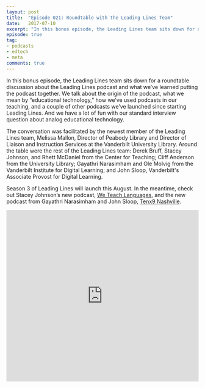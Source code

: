 ```yaml
---
layout: post
title:  "Episode 021: Roundtable with the Leading Lines Team"
date:   2017-07-10
excerpt: "In this bonus episode, the Leading Lines team sits down for a roundtable discussion about the podcast and what we've learned putting it together."
episode: true
tag:
- podcasts
- edtech
- meta
comments: true
---
```


In this bonus episode, the Leading Lines team sits down for a roundtable discussion about the Leading Lines podcast and what we’ve learned putting the podcast together. We talk about the origin of the podcast, what we mean by “educational technology,” how we’ve used podcasts in our teaching, and a couple of other podcasts we’ve launched since starting Leading Lines. And we have a lot of fun with our standard interview question about analog educational technology.

The conversation was facilitated by the newest member of the Leading Lines team, Melissa Mallon, Director of Peabody Library and Director of Liaison and Instruction Services at the Vanderbilt University Library. Around the table were the rest of the Leading Lines team: Derek Bruff, Stacey Johnson, and Rhett McDaniel from the Center for Teaching; Cliff Anderson from the University Library; Gayathri Narasimham and Ole Molvig from the Vanderbilt Institute for Digital Learning; and John Sloop, Vanderbilt's Associate Provost for Digital Learning.

Season 3 of Leading Lines will launch this August. In the meantime, check out Stacey Johnson’s new podcast, <a href="http://weteachlang.com">We Teach Languages</a>, and the new podcast from Gayathri Narasimham and John Sloop, <a href="https://tenx9nashville.com/podcast/">Tenx9 Nashville</a>.

<iframe width="100%" height="450" scrolling="no" frameborder="no" src="https://w.soundcloud.com/player/?url=https%3A//api.soundcloud.com/tracks/330212227%3Fsecret_token%3Ds-2c2DC&amp;auto_play=false&amp;hide_related=false&amp;show_comments=true&amp;show_user=true&amp;show_reposts=false&amp;visual=true"></iframe>
